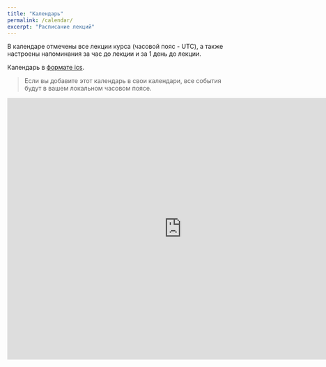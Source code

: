 ```yaml
---
title: "Календарь"
permalink: /calendar/
excerpt: "Расписание лекций"
---
```


В календаре отмечены все лекции курса (часовой пояс - UTC), а также настроены напоминания за час до лекции и за 1 день до лекции.

Календарь в [формате ics](https://calendar.google.com/calendar/ical/bckk6uvl0124oddr14005n42fs%40group.calendar.google.com/public/basic.ics).

> Если вы добавите этот календарь в свои календари, все события будут в вашем локальном часовом поясе.


<iframe src="https://calendar.google.com/calendar/embed?src=bckk6uvl0124oddr14005n42fs%40group.calendar.google.com&ctz=UTC" style="border: 0" width="800" height="600" frameborder="0" scrolling="no"></iframe>
